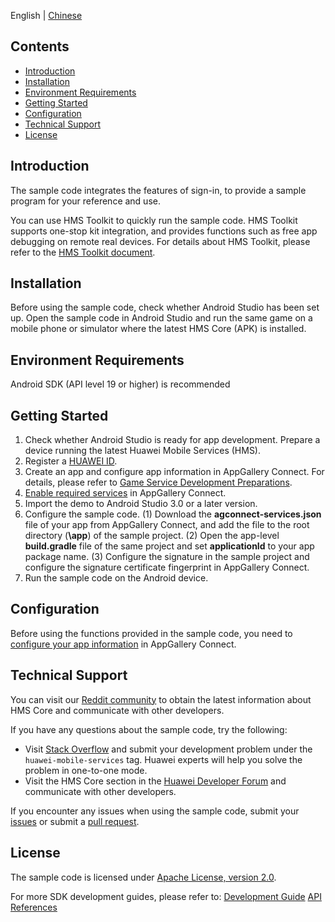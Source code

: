 ﻿English | [Chinese]()
## Contents

* [Introduction](#Introduction)
* [Installation](#Installation)
* [Environment Requirements](#Environment)
* [Getting Started](#Getting)
* [Configuration](#Configuration)
* [Technical Support](#Technical)
* [License](#License)

## Introduction
The sample code integrates the features of sign-in, to provide a sample program for your reference and use.

You can use HMS Toolkit to quickly run the sample code. HMS Toolkit supports one-stop kit integration, and provides functions such as free app debugging on remote real devices. For details about HMS Toolkit, please refer to the [HMS Toolkit document](https://developer.huawei.com/consumer/en/doc/development/Tools-Guides/getting-started-0000001077381096).

## Installation
Before using the sample code, check whether Android Studio has been set up. Open the sample code in Android Studio and run the same game on a mobile phone or simulator where the latest HMS Core (APK) is installed.

## Environment Requirements
Android SDK (API level 19 or higher) is recommended

## Getting Started
1. Check whether Android Studio is ready for app development. Prepare a device running the latest Huawei Mobile Services (HMS).
2. Register a [HUAWEI ID](https://developer.huawei.com/consumer/en/).
3. Create an app and configure app information in AppGallery Connect.
For details, please refer to [Game Service Development Preparations](https://developer.huawei.com/consumer/en/doc/development/HMSCore-Guides/config-agc-0000001050166285).
4. [Enable required services](https://developer.huawei.com/consumer/en/doc/development/AppGallery-connect-Guides/appgallerykit-preparation-game-0000001055356911#section382112213818) in AppGallery Connect.
5. Import the demo to Android Studio 3.0 or a later version.
6. Configure the sample code.
(1) Download the **agconnect-services.json** file of your app from AppGallery Connect, and add the file to the root directory (**\app**) of the sample project.
(2) Open the app-level **build.gradle** file of the same project and set **applicationId** to your app package name.
(3) Configure the signature in the sample project and configure the signature certificate fingerprint in AppGallery Connect.
7. Run the sample code on the Android device.

## Configuration
Before using the functions provided in the sample code, you need to [configure your app information](https://developer.huawei.com/consumer/en/doc/development/HMSCore-Guides/config-agc-0000001050166285) in AppGallery Connect.
 
## Technical Support
You can visit our [Reddit community](https://www.reddit.com/r/HuaweiDevelopers/) to obtain the latest information about HMS Core and communicate with other developers.

If you have any questions about the sample code, try the following:
- Visit [Stack Overflow](https://stackoverflow.com/questions/tagged/huawei-mobile-services) and submit your development problem under the `huawei-mobile-services` tag. Huawei experts will help you solve the problem in one-to-one mode.
- Visit the HMS Core section in the [Huawei Developer Forum](https://forums.developer.huawei.com/forumPortal/en/forum/hms-core) and communicate with other developers.

If you encounter any issues when using the sample code, submit your [issues](https://github.com/HMS-Core/hms-game-demo/issues) or submit a [pull request](https://github.com/HMS-Core/hms-game-demo/pulls).

## License
The sample code is licensed under [Apache License, version 2.0](http://www.apache.org/licenses/LICENSE-2.0).

For more SDK development guides, please refer to:
[Development Guide](https://developer.huawei.com/consumer/en/doc/development/HMS-Guides/game-introduction-v4)
[API References](https://developer.huawei.com/consumer/en/doc/development/HMS-References/jos-games-v4)

